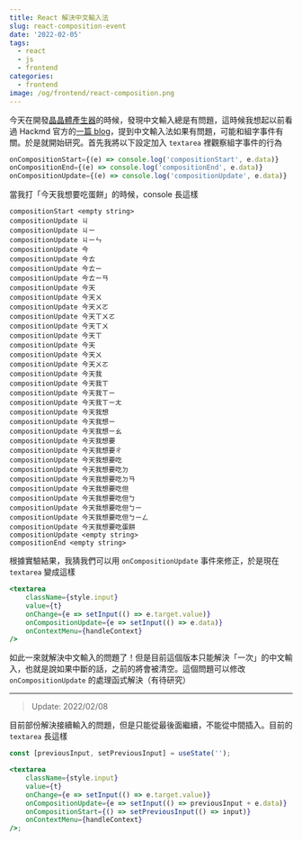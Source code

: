 ```yaml
---
title: React 解決中文輸入法
slug: react-composition-event
date: '2022-02-05'
tags:
  - react
  - js
  - frontend
categories:
  - frontend
image: /og/frontend/react-composition.png
---
```


今天在開發[晶晶體產生器](https://github.com/simbafs/JingJing)的時候，發現中文輸入總是有問題，這時候我想起以前看過 Hackmd 官方的[一篇 blog](https://hackmd.io/@hackmd/CompositionEvent)，提到中文輸入法如果有問題，可能和組字事件有關。於是就開始研究。首先我將以下設定加入 `textarea` 裡觀察組字事件的行為

```jsx
onCompositionStart={(e) => console.log('compositionStart', e.data)}
onCompositionEnd={(e) => console.log('compositionEnd', e.data)}
onCompositionUpdate={(e) => console.log('compositionUpdate', e.data)}
```

當我打「今天我想要吃蛋餅」的時候，console 長這樣

```
compositionStart <empty string>
compositionUpdate ㄐ
compositionUpdate ㄐㄧ
compositionUpdate ㄐㄧㄣ
compositionUpdate 今
compositionUpdate 今ㄊ
compositionUpdate 今ㄊㄧ
compositionUpdate 今ㄊㄧㄢ
compositionUpdate 今天
compositionUpdate 今天ㄨ
compositionUpdate 今天ㄨㄛ
compositionUpdate 今天ㄒㄨㄛ
compositionUpdate 今天ㄒㄨ
compositionUpdate 今天ㄒ
compositionUpdate 今天
compositionUpdate 今天ㄨ
compositionUpdate 今天ㄨㄛ
compositionUpdate 今天我
compositionUpdate 今天我ㄒ
compositionUpdate 今天我ㄒㄧ
compositionUpdate 今天我ㄒㄧㄤ
compositionUpdate 今天我想
compositionUpdate 今天我想ㄧ
compositionUpdate 今天我想ㄧㄠ
compositionUpdate 今天我想要
compositionUpdate 今天我想要ㄔ
compositionUpdate 今天我想要吃
compositionUpdate 今天我想要吃ㄉ
compositionUpdate 今天我想要吃ㄉㄢ
compositionUpdate 今天我想要吃但
compositionUpdate 今天我想要吃但ㄅ
compositionUpdate 今天我想要吃但ㄅㄧ
compositionUpdate 今天我想要吃但ㄅㄧㄥ
compositionUpdate 今天我想要吃蛋餅
compositionUpdate <empty string>
compositionEnd <empty string>
```

根據實驗結果，我猜我們可以用 `onCompositionUpdate` 事件來修正，於是現在 `textarea` 變成這樣

```jsx
<textarea
	className={style.input}
	value={t}
	onChange={e => setInput(() => e.target.value)}
	onCompositionUpdate={e => setInput(() => e.data)}
	onContextMenu={handleContext}
/>
```

如此一來就解決中文輸入的問題了！但是目前這個版本只能解決「一次」的中文輸入，也就是說如果中斷的話，之前的將會被清空。這個問題可以修改 `onCompositionUpdate` 的處理函式解決（有待研究）

---

> Update: 2022/02/08

目前部份解決接續輸入的問題，但是只能從最後面繼續，不能從中間插入。目前的 `textarea` 長這樣

```jsx
const [previousInput, setPreviousInput] = useState('');

<textarea
	className={style.input}
	value={t}
	onChange={e => setInput(() => e.target.value)}
	onCompositionUpdate={e => setInput(() => previousInput + e.data)}
	onCompositionStart={() => setPreviousInput(() => input)}
	onContextMenu={handleContext}
/>;
```
